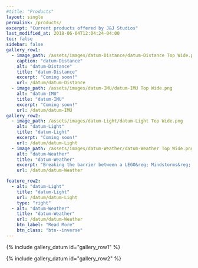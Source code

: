 ```yaml
---
#title: "Products"
layout: single
permalink: /products/
excerpt: "Current products offered by J&J Studios"
last_modified_at: 2018-06-04T12:04:24-04:00
toc: false
sidebar: false
gallery_row1:
  - image_path: /assets/images/datum-Distance/datum-Distance Top Wide.png
    caption: "datum-Distance"
    alt: "datum-Distance"
    title: "datum-Distance"
    excerpt: "Coming soon!"
    url: /datum/datum-Distance
  - image_path: /assets/images/datum-IMU/datum-IMU Top Wide.png
    alt: "datum-IMU"
    title: "datum-IMU"
    excerpt: "Coming soon!"
    url: /datum/datum-IMU
gallery_row2:
  - image_path: /assets/images/datum-Light/datum-Light Top Wide.png
    alt: "datum-Light"
    title: "datum-Light"
    excerpt: "Coming soon!"
    url: /datum/datum-Light
  - image_path: /assets/images/datum-Weather/datum-Weather Top Wide.png
    alt: "datum-Weather"
    title: "datum-Weather"
    excerpt: "Breaking the barrier between a LEGO&reg; Mindstorms&reg; sensor and a breakout board."              
    url: /datum/datum-Weather

feature_row2:  
  - alt: "datum-Light"
    title: "datum-Light"
    url: /datum/datum-Light
    type: "right"
  - alt: "datum-Weather"
    title: "datum-Weather"
    url: /datum/datum-Weather
    btn_label: "Read More"
    btn_class: "btn--inverse"    
---
```


{% include gallery_datum id="gallery_row1" %}

{% include gallery_datum id="gallery_row2" %}




